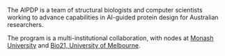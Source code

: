 The AIPDP is a team of structural biologists and computer scientists working to advance capabilities in AI-guided protein design for Australian researchers.

The program is a multi-institutional collaboration, with nodes at [Monash University](https://www.monash.edu/discovery-institute/research/ai-protein-design-program) and [Bio21, University of Melbourne](https://www.grinterlab.org/).
